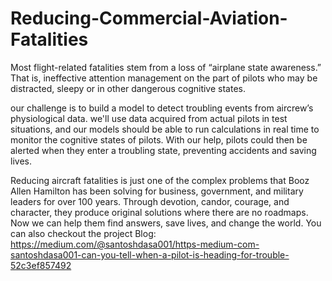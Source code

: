 # Reducing-Commercial-Aviation-Fatalities
Most flight-related fatalities stem from a loss of “airplane state awareness.” That is, ineffective attention management on the part of pilots who may be distracted, sleepy or in other dangerous cognitive states.

our challenge is to build a model to detect troubling events from aircrew’s physiological data. we'll use data acquired from actual pilots in test situations, and our models should be able to run calculations in real time to monitor the cognitive states of pilots. With our help, pilots could then be alerted when they enter a troubling state, preventing accidents and saving lives.

Reducing aircraft fatalities is just one of the complex problems that Booz Allen Hamilton has been solving for business, government, and military leaders for over 100 years. Through devotion, candor, courage, and character, they produce original solutions where there are no roadmaps. Now we can help them find answers, save lives, and change the world.
You can also checkout the project Blog: https://medium.com/@santoshdasa001/https-medium-com-santoshdasa001-can-you-tell-when-a-pilot-is-heading-for-trouble-52c3ef857492
